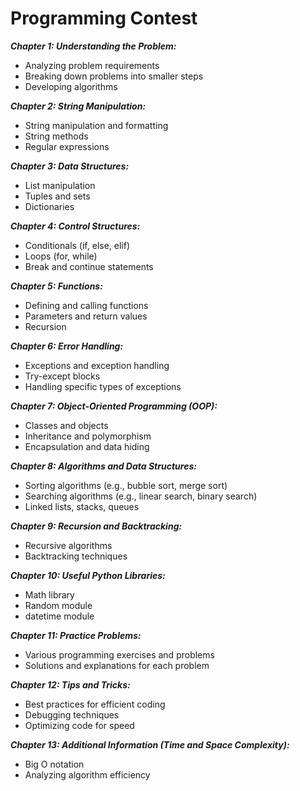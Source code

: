 # Programming Contest


***Chapter 1: Understanding the Problem:***

 - Analyzing problem requirements
 - Breaking down problems into smaller steps
 - Developing algorithms

***Chapter 2: String Manipulation:***

 - String manipulation and formatting
 - String methods
 - Regular expressions

***Chapter 3: Data Structures:***

 - List manipulation
 - Tuples and sets
 - Dictionaries

***Chapter 4: Control Structures:***

 - Conditionals (if, else, elif)
 - Loops (for, while)
 - Break and continue statements

***Chapter 5: Functions:***

 - Defining and calling functions
 - Parameters and return values
 - Recursion

***Chapter 6: Error Handling:***

 - Exceptions and exception handling
 - Try-except blocks
 - Handling specific types of exceptions

***Chapter 7: Object-Oriented Programming (OOP):***

 - Classes and objects
 - Inheritance and polymorphism
 - Encapsulation and data hiding

***Chapter 8: Algorithms and Data Structures:***

 - Sorting algorithms (e.g., bubble sort, merge sort)
 - Searching algorithms (e.g., linear search, binary search)
 - Linked lists, stacks, queues

***Chapter 9: Recursion and Backtracking:***

 - Recursive algorithms
 - Backtracking techniques

***Chapter 10: Useful Python Libraries:***

 - Math library
 - Random module
 - datetime module

***Chapter 11: Practice Problems:***

 - Various programming exercises and problems
 - Solutions and explanations for each problem

***Chapter 12: Tips and Tricks:***

 - Best practices for efficient coding
 - Debugging techniques
 - Optimizing code for speed

***Chapter 13: Additional Information (Time and Space Complexity):***

 - Big O notation
 - Analyzing algorithm efficiency
